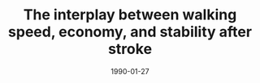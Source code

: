 ---
title: "The interplay between walking speed, economy, and stability after stroke"
collection: publications
permalink: /publication/1990-Test
date: 1990-01-27
venue: 'Engineering'
citation: 'Awad L., Knarr B., <b>Kudzia P.</b>, Buchanan T. The interplay between walking speed, economy, and stability after stroke (in review). <b>2021</b>'
---